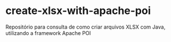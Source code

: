 # create-xlsx-with-apache-poi
Repositório para consulta de como criar arquivos XLSX com Java, utilizando a framework Apache POI
